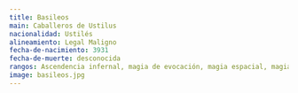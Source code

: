 ```yaml
---
title: Basileos
main: Caballeros de Ustilus
nacionalidad: Ustilés
alineamiento: Legal Maligno
fecha-de-nacimiento: 3931
fecha-de-muerte: desconocida
rangos: Ascendencia infernal, magia de evocación, magia espacial, magia de protección, magia temporal, influenciar
image: basileos.jpg
---
```


